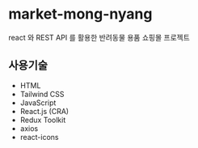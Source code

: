 # market-mong-nyang

react 와 REST API 를 활용한 반려동물 용품 쇼핑몰 프로젝트

## 사용기술
- HTML
- Tailwind CSS
- JavaScript
- React.js (CRA)
- Redux Toolkit
- axios
- react-icons

